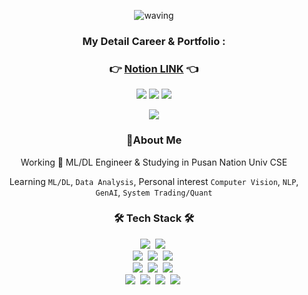 <div align="center">

![waving](https://capsule-render.vercel.app/api?type=waving&height=160&text=Shin_BG.&desc=Machine/Deep%20Learning%20AI%20Engineer&fontColor=ffffff&fontAlign=15&fontAlignY=27&color=0:000000,100:ffffff&fontSize=35&descAlign=25&descAlignY=48)
<!--[![Anurag's GitHub stats](https://github-readme-stats.vercel.app/api?username=teto-ri&theme=graywhite&show_icons=true&count_private=true)](https://github.com/anuraghazra/github-readme-stats)-->

###  My Detail Career & Portfolio : 

### 👉 [Notion LINK](https://tetori.notion.site/ByeongGeun-Shin-e9b48c7b407a46ef8ab678e3a8e3c822) 👈

<p>
  <a href="www.linkedin.com/in/shinbg" target="_blank"><img src="http://img.shields.io/badge/In-LinkedIn-000000?style=flat-square&logo=linkedin"/></a>
  <a href="https://www.instagram.com/s.hin_bg/" target="_blank"><img src="https://img.shields.io/badge/s.hin_bg-000000?style=flat-square&logo=Instagram&logoColor=white"/></a>
  <a href="https://tetori.notion.site/ByeongGeun-Shin-e9b48c7b407a46ef8ab678e3a8e3c822" target="_blank"><img src="https://img.shields.io/badge/Portfolio-000000?style=flat-square&logo=Notion&logoColor=white"/></a>

  <a href="mailto:byeonggeun.ml@gmail.com" target="_blank"><img src="https://img.shields.io/badge/byeonggeun.ml@gmail.com-EA4335?style=flat-square&logo=Gmail&logoColor=white"/></a>
</p>

### 👋About Me 
Working 🔭 ML/DL Engineer & Studying in Pusan Nation Univ CSE

Learning `ML/DL`, `Data Analysis`, Personal interest `Computer Vision`, `NLP`, `GenAI`, `System Trading/Quant`

<!-- Tech Stack -->
<h3 align="center">🛠 Tech Stack 🛠</h3>
<p align="center">
  <img src="https://img.shields.io/badge/Python-3766AB?style=flat-square&logo=Python&logoColor=white"/></a>&nbsp
  <img src="https://img.shields.io/badge/C++-00599C?style=flat-square&logo=C%2B%2B&logoColor=white"/></a>&nbsp
  <br>
  <img src ="https://img.shields.io/badge/Pytorch-EE4C2C.svg?&style=flat-square&logo=pytorch&logoColor=white"/></a>&nbsp 
  <img src ="https://img.shields.io/badge/Tensorflow-FF6F00.svg?&style=flat-square&logo=tensorflow&logoColor=white"/></a>&nbsp 
  <img src ="https://img.shields.io/badge/Keras-D00000.svg?&style=flat-square&logo=keras&logoColor=white"/></a>&nbsp 
  <br>
  <img src ="https://img.shields.io/badge/Pandas-150458.svg?&style=flat-square&logo=pandas&logoColor=white"/></a>&nbsp 
  <img src ="https://img.shields.io/badge/Scikitlearn-F7931E.svg?&style=flat-square&logo=scikitlearn&logoColor=white"/></a>&nbsp 
  <img src ="https://img.shields.io/badge/OpenCV-5C3EE8.svg?&style=flat-square&logo=opencv&logoColor=white"/></a>&nbsp 
  <br>
  <img src="https://img.shields.io/badge/Docker-2496ED?style=flat-square&logo=Docker&logoColor=white"/></a>&nbsp 
  <img src="https://img.shields.io/badge/Anaconda-44A833?style=flat-square&logo=Anaconda&logoColor=white"/></a>&nbsp 
  <img src="https://img.shields.io/badge/Jupyter-F37626?style=flat-square&logo=jupyter&logoColor=white"/></a>&nbsp
  <img src="https://img.shields.io/badge/VScode-007ACC?style=flat-square&logo=visualstudiocode&logoColor=white"/></a>&nbsp
</p> <!--   뱃지 제작 참고: https://2dowon.netlify.app/etc/github-badge/ -->
<br>
</div>


<!--
[![Top Langs](https://github-readme-stats.vercel.app/api/top-langs/?username=rkskekzzz&layout=compact&theme=react)](https://github.com/anuraghazra/github-readme-stats) -->

<!--
**rkskekzzz/rkskekzzz** is a ✨ _special_ ✨ repository because its `README.md` (this file) appears on your GitHub profile.

Here are some ideas to get you started:

- 🔭 I’m currently working on ...
- 🌱 I’m currently learning ...
- 👯 I’m looking to collaborate on ...
- 🤔 I’m looking for help with ...
- 💬 Ask me about ...
- 📫 How to reach me: ...
- 😄 Pronouns: ...
- ⚡ Fun fact: ...
-->
